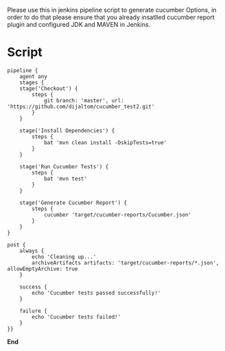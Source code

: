 Please use this in jenkins pipeline script to generate cucumber Options, in order to do that please ensure that you already insatlled cucumber report plugin  and configured JDK and MAVEN in Jenkins.

**Script**
==================================================================================================================================================================================    

    pipeline {
        agent any
        stages {
        stage('Checkout') {
            steps {
                git branch: 'master', url: 'https://github.com/dijaltom/cucumber_test2.git'
            }
        }

        stage('Install Dependencies') {
            steps {
                bat 'mvn clean install -DskipTests=true'
            }
        }

        stage('Run Cucumber Tests') {
            steps {
                bat 'mvn test'
            }
        }

        stage('Generate Cucumber Report') {
            steps {
                cucumber 'target/cucumber-reports/Cucumber.json'
            }
        }
    }

    post {
        always {
            echo 'Cleaning up...'
            archiveArtifacts artifacts: 'target/cucumber-reports/*.json', allowEmptyArchive: true
        }

        success {
            echo 'Cucumber tests passed successfully!'
        }

        failure {
            echo 'Cucumber tests failed!'
        }
    }}

 
**End**
